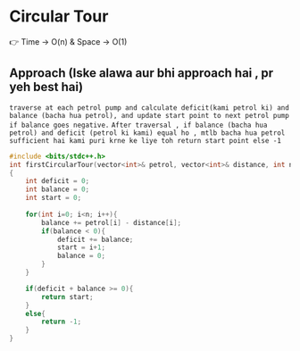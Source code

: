 # Circular Tour

👉 Time -> O(n) & Space -> O(1)

## Approach  (Iske alawa aur bhi approach hai , pr yeh best hai)

`traverse at each petrol pump and calculate deficit(kami petrol ki) and balance (bacha hua petrol), and update start point to next petrol pump if balance goes negative.`
`After traversal , if balance (bacha hua petrol) and deficit (petrol ki kami) equal ho , mtlb bacha hua petrol sufficient hai kami puri krne ke liye toh return start point else -1`

```cpp
#include <bits/stdc++.h> 
int firstCircularTour(vector<int>& petrol, vector<int>& distance, int n)
{
	int deficit = 0;
	int balance = 0;
	int start = 0;
	
	for(int i=0; i<n; i++){
		balance += petrol[i] - distance[i];
		if(balance < 0){
			deficit += balance;
			start = i+1;
			balance = 0;
		}
	}

	if(deficit + balance >= 0){
		return start;
	}
	else{
		return -1;
	}
}
```
